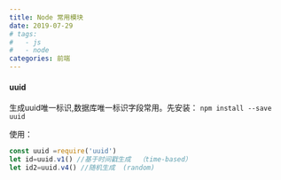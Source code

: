 ```yaml
---
title: Node 常用模块
date: 2019-07-29
# tags:
#   - js
#   - node
categories: 前端
---
```


#### uuid
生成uuid唯一标识,数据库唯一标识字段常用。先安装：
`npm install --save uuid`

使用：
```javascript
const uuid =require('uuid')
let id=uuid.v1() //基于时间戳生成  （time-based）
let id2=uuid.v4() //随机生成  (random)

```
